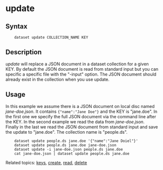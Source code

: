 update
======

Syntax
------

```
    dataset update COLLECTION_NAME KEY
```

Description
-----------

_update_ will replace a JSON document in a dataset collection for 
a given KEY.  By default the JSON document is read from standard 
input but you can specific a specific file with the "-input" 
option. The JSON document should already exist in the collection
when you use update.


Usage
------

In this example we assume there is a JSON document on local disc 
named _jane-doe.json_. It contains `{"name":"Jane Doe"}` and the 
KEY is "jane.doe". In the first one we specify the full JSON document 
via the command line after the KEY.  In the second example we read the 
data from _jane-doe.json_. Finally in the last we read the JSON 
document from standard input and save the update to "jane.doe".
The collection name is "people.ds".

```shell
    dataset update people.ds jane.doe '{"name":"Jane Doiel"}'
    dataset update people.ds jane.doe jane-doe.json
    dataset update -i jane-doe.json people.ds jane.doe
    cat jane-doe.json | dataset update people.ds jane.doe
```

Related topics: [keys](keys.html), [create](create.html), [read](read.html), [delete](delete.html)

